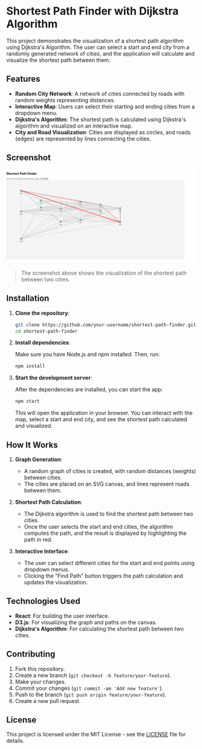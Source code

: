 
# Shortest Path Finder with Dijkstra Algorithm

This project demonstrates the visualization of a shortest path algorithm using Dijkstra's Algorithm. The user can select a start and end city from a randomly generated network of cities, and the application will calculate and visualize the shortest path between them.

## Features

- **Random City Network**: A network of cities connected by roads with random weights representing distances.
- **Interactive Map**: Users can select their starting and ending cities from a dropdown menu.
- **Dijkstra's Algorithm**: The shortest path is calculated using Dijkstra's algorithm and visualized on an interactive map.
- **City and Road Visualization**: Cities are displayed as circles, and roads (edges) are represented by lines connecting the cities.

## Screenshot

![Shortest Path Finder Screenshot](./screenshot.png)

> The screenshot above shows the visualization of the shortest path between two cities.

## Installation

1. **Clone the repository**:

   ```bash
   git clone https://github.com/your-username/shortest-path-finder.git
   cd shortest-path-finder
   ```

2. **Install dependencies**:

   Make sure you have Node.js and npm installed. Then, run:

   ```bash
   npm install
   ```

3. **Start the development server**:

   After the dependencies are installed, you can start the app:

   ```bash
   npm start
   ```

   This will open the application in your browser. You can interact with the map, select a start and end city, and see the shortest path calculated and visualized.

## How It Works

1. **Graph Generation**:
   - A random graph of cities is created, with random distances (weights) between cities.
   - The cities are placed on an SVG canvas, and lines represent roads between them.

2. **Shortest Path Calculation**:
   - The Dijkstra algorithm is used to find the shortest path between two cities.
   - Once the user selects the start and end cities, the algorithm computes the path, and the result is displayed by highlighting the path in red.

3. **Interactive Interface**:
   - The user can select different cities for the start and end points using dropdown menus.
   - Clicking the "Find Path" button triggers the path calculation and updates the visualization.

## Technologies Used

- **React**: For building the user interface.
- **D3.js**: For visualizing the graph and paths on the canvas.
- **Dijkstra's Algorithm**: For calculating the shortest path between two cities.

## Contributing

1. Fork this repository.
2. Create a new branch (`git checkout -b feature/your-feature`).
3. Make your changes.
4. Commit your changes (`git commit -am 'Add new feature'`).
5. Push to the branch (`git push origin feature/your-feature`).
6. Create a new pull request.

## License

This project is licensed under the MIT License - see the [LICENSE](LICENSE) file for details.
